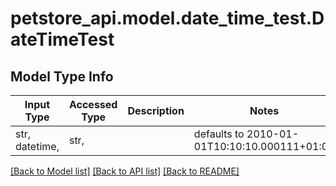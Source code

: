 # petstore_api.model.date_time_test.DateTimeTest

## Model Type Info
Input Type | Accessed Type | Description | Notes
------------ | ------------- | ------------- | -------------
str, datetime,  | str,  |  | defaults to 2010-01-01T10:10:10.000111+01:00

[[Back to Model list]](../../README.md#documentation-for-models) [[Back to API list]](../../README.md#documentation-for-api-endpoints) [[Back to README]](../../README.md)

